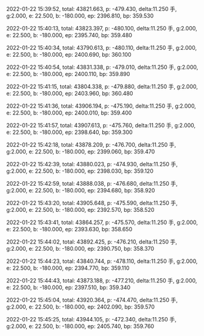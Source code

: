 2022-01-22 15:39:52, total: 43821.663, p: -479.430, delta:11.250 手, g:2.000, e: 22.500, b: -180.000, ep: 2396.810, bp: 359.530

2022-01-22 15:40:13, total: 43823.397, p: -480.100, delta:11.250 手, g:2.000, e: 22.500, b: -180.000, ep: 2395.740, bp: 359.480

2022-01-22 15:40:34, total: 43790.613, p: -480.110, delta:11.250 手, g:2.000, e: 22.500, b: -180.000, ep: 2400.690, bp: 360.100

2022-01-22 15:40:54, total: 43831.338, p: -479.010, delta:11.250 手, g:2.000, e: 22.500, b: -180.000, ep: 2400.110, bp: 359.890

2022-01-22 15:41:15, total: 43804.338, p: -479.880, delta:11.250 手, g:2.000, e: 22.500, b: -180.000, ep: 2403.960, bp: 360.480

2022-01-22 15:41:36, total: 43906.194, p: -475.190, delta:11.250 手, g:2.000, e: 22.500, b: -180.000, ep: 2400.010, bp: 359.400

2022-01-22 15:41:57, total: 43907.613, p: -475.760, delta:11.250 手, g:2.000, e: 22.500, b: -180.000, ep: 2398.640, bp: 359.300

2022-01-22 15:42:18, total: 43878.209, p: -476.700, delta:11.250 手, g:2.000, e: 22.500, b: -180.000, ep: 2399.060, bp: 359.470

2022-01-22 15:42:39, total: 43880.023, p: -474.930, delta:11.250 手, g:2.000, e: 22.500, b: -180.000, ep: 2398.030, bp: 359.120

2022-01-22 15:42:59, total: 43888.038, p: -476.680, delta:11.250 手, g:2.000, e: 22.500, b: -180.000, ep: 2394.680, bp: 358.920

2022-01-22 15:43:20, total: 43905.648, p: -475.590, delta:11.250 手, g:2.000, e: 22.500, b: -180.000, ep: 2392.570, bp: 358.520

2022-01-22 15:43:41, total: 43864.257, p: -475.570, delta:11.250 手, g:2.000, e: 22.500, b: -180.000, ep: 2393.630, bp: 358.650

2022-01-22 15:44:02, total: 43892.425, p: -476.210, delta:11.250 手, g:2.000, e: 22.500, b: -180.000, ep: 2390.750, bp: 358.370

2022-01-22 15:44:23, total: 43840.744, p: -478.110, delta:11.250 手, g:2.000, e: 22.500, b: -180.000, ep: 2394.770, bp: 359.110

2022-01-22 15:44:43, total: 43873.188, p: -477.210, delta:11.250 手, g:2.000, e: 22.500, b: -180.000, ep: 2397.510, bp: 359.340

2022-01-22 15:45:04, total: 43920.364, p: -474.470, delta:11.250 手, g:2.000, e: 22.500, b: -180.000, ep: 2402.090, bp: 359.570

2022-01-22 15:45:25, total: 43944.105, p: -472.340, delta:11.250 手, g:2.000, e: 22.500, b: -180.000, ep: 2405.740, bp: 359.760